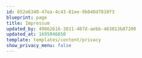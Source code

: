 ```yaml
---
id: 652e6340-47ea-4c43-81ee-9b840d7810f3
blueprint: page
title: Impressum
updated_by: 49862616-3811-407d-aebb-463013b87200
updated_at: 1695046850
template: templates/content/privacy
show_privacy_menu: false
---
```

